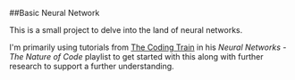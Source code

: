 ##Basic Neural Network

This is a small project to delve into the land of neural networks.

I'm primarily using tutorials from [The Coding Train](https://www.youtube.com/channel/UCvjgXvBlbQiydffZU7m1_aw) in his 
*Neural Networks - The Nature of Code* playlist to get started with this along with further research to support a further
understanding.